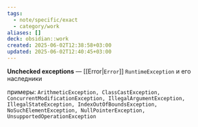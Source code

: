 ```yaml
---
tags:
  - note/specific/exact
  - category/work
aliases: []
deck: obsidian::work
created: 2025-06-02T12:38:58+03:00
updated: 2025-06-02T12:40:45+03:00
---
```


**Unchecked exceptions**
—
[[Error|`Error`]]
`RuntimeException` и его наследники

примеры:
`ArithmeticException, ClassCastException, ConcurrentModificationException, IllegalArgumentException, IllegalStateException, IndexOutOfBoundsException, NoSuchElementException, NullPointerException, UnsupportedOperationException`
